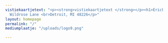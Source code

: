 ```yaml
---
vistiekaartjetext: "<p><strong>vistiekaartjetext </strong></p><h1>Erick Ferreira Almeida</h1><p>2160
  Wildrose Lane <br>Detroit, MI 48226</p>"
layout: homepage
permalink: "/"
mediumplaatje: "/uploads/logo9.png"

---
```

